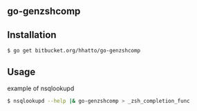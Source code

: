 ## go-genzshcomp


## Installation
```
$ go get bitbucket.org/hhatto/go-genzshcomp
```


## Usage
example of nsqlookupd
```bash
$ nsqlookupd --help |& go-genzshcomp > _zsh_completion_func
```

